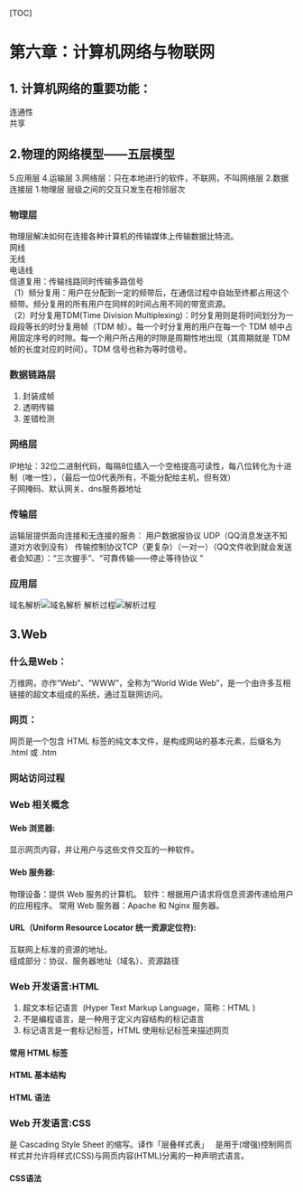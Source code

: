 [TOC]
# 第六章：计算机网络与物联网  

## 1. 计算机网络的重要功能：  
连通性  
共享  

## 2.物理的网络模型——五层模型  
5.应用层
4.运输层
3.网络层：只在本地进行的软件，不联网，不叫网络层
2.数据连接层
1.物理层
层级之间的交互只发生在相邻层次  

### 物理层  
物理层解决如何在连接各种计算机的传输媒体上传输数据比特流。  
网线  
无线  
电话线  
信道复用：传输线路同时传输多路信号  
（1）频分复用：用户在分配到一定的频带后，在通信过程中自始至终都占用这个频带。频分复用的所有用户在同样的时间占用不同的带宽资源。  
（2）时分复用TDM(Time Division Multiplexing)：时分复用则是将时间划分为一段段等长的时分复用帧（TDM 帧）。每一个时分复用的用户在每一个 TDM 帧中占用固定序号的时隙。每一个用户所占用的时隙是周期性地出现（其周期就是 TDM  帧的长度对应的时间）。TDM 信号也称为等时信号。  

### 数据链路层  
1. 封装成帧  
2. 透明传输  
3. 差错检测  

### 网络层  
IP地址：32位二进制代码，每隔8位插入一个空格提高可读性，每八位转化为十进制（唯一性），（最后一位0代表所有，不能分配给主机，但有效）  
子网掩码、默认网关、dns服务器地址  

### 传输层  
运输层提供面向连接和无连接的服务：
用户数据报协议 UDP（QQ消息发送不知道对方收到没有）
传输控制协议TCP（更复杂）（一对一）（QQ文件收到就会发送者会知道）：“三次握手”、“可靠传输——停止等待协议 ”

### 应用层  
域名解析![域名解析](F:\Tencent\QQ\1.png)
解析过程![解析过程](F:\Tencent\QQ\2.png)

## 3.Web  

### 什么是Web：  
万维网，亦作“Web”、“WWW”，全称为“World  Wide Web”，是一个由许多互相链接的超文本组成的系统，通过互联网访问。  

### 网页：  
网页是一个包含 HTML 标签的纯文本文件，是构成网站的基本元素，后缀名为 .html 或 .htm  
### 网站访问过程  

### Web 相关概念  

#### Web 浏览器:  
显示网页内容，并让用户与这些文件交互的一种软件。  

#### Web 服务器:  
物理设备：提供 Web 服务的计算机。
软件：根据用户请求将信息资源传递给用户的应用程序。
常用 Web 服务器：Apache 和 Nginx 服务器。  

#### URL（Uniform Resource Locator 统一资源定位符):  
互联网上标准的资源的地址。  
组成部分：协议、服务器地址（域名）、资源路径  

### Web 开发语言:HTML  
1. 超文本标记语言  (Hyper Text Markup Language，简称：HTML )   
2. 不是编程语言，是一种用于定义内容结构的标记语言  
3. 标记语言是一套标记标签，HTML 使用标记标签来描述网页  

#### 常用 HTML 标签  

#### HTML 基本结构  

#### HTML 语法  

### Web 开发语言:CSS  
 是 Cascading Style Sheet 的缩写。译作「层叠样式表」  
 是用于(增强)控制网页样式并允许将样式(CSS)与网页内容(HTML)分离的一种声明式语言。
#### CSS语法  